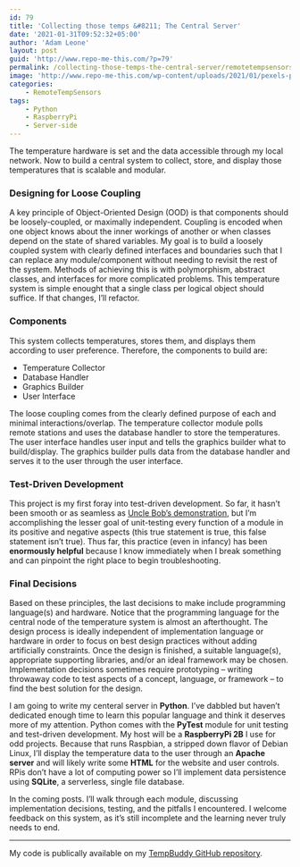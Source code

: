 ```yaml
---
id: 79
title: 'Collecting those temps &#8211; The Central Server'
date: '2021-01-31T09:52:32+05:00'
author: 'Adam Leone'
layout: post
guid: 'http://www.repo-me-this.com/?p=79'
permalink: /collecting-those-temps-the-central-server/remotetempsensors/
image: 'http://www.repo-me-this.com/wp-content/uploads/2021/01/pexels-photo-1089438-1200x800.jpeg'
categories:
    - RemoteTempSensors
tags:
    - Python
    - RaspberryPi
    - Server-side
---
```


The temperature hardware is set and the data accessible through my local network. Now to build a central system to collect, store, and display those temperatures that is scalable and modular.

### Designing for Loose Coupling

A key principle of Object-Oriented Design (OOD) is that components should be loosely-coupled, or maximally independent. Coupling is encoded when one object knows about the inner workings of another or when classes depend on the state of shared variables. My goal is to build a loosely coupled system with clearly defined interfaces and boundaries such that I can replace any module/component without needing to revisit the rest of the system. Methods of achieving this is with polymorphism, abstract classes, and interfaces for more complicated problems. This temperature system is simple enought that a single class per logical object should suffice. If that changes, I’ll refactor.

### Components

This system collects temperatures, stores them, and displays them according to user preference. Therefore, the components to build are:

- Temperature Collector
- Database Handler
- Graphics Builder
- User Interface

The loose coupling comes from the clearly defined purpose of each and minimal interactions/overlap. The temperature collector module polls remote stations and uses the database handler to store the temperatures. The user interface handles user input and tells the graphics builder what to build/display. The graphics builder pulls data from the database handler and serves it to the user through the user interface.

### Test-Driven Development

This project is my first foray into test-driven development. So far, it hasn’t been smooth or as seamless as [Uncle Bob’s demonstration](https://www.youtube.com/watch?v=58jGpV2Cg50&t=2628s), but I’m accomplishing the lesser goal of unit-testing every function of a module in its positive and negative aspects (this true statement is true, this false statement isn’t true). Thus far, this practice (even in infancy) has been **enormously helpful** because I know immediately when I break something and can pinpoint the right place to begin troubleshooting.

###  Final Decisions

Based on these principles, the last decisions to make include programming language(s) and hardware. Notice that the programming language for the central node of the temperature system is almost an afterthought. The design process is ideally independent of implementation language or hardware in order to focus on best design practices without adding artificially constraints. Once the design is finished, a suitable language(s), appropriate supporting libraries, and/or an ideal framework may be chosen. Implementation decisions sometimes require prototyping – writing throwaway code to test aspects of a concept, language, or framework – to find the best solution for the design.

I am going to write my centeral server in **Python**. I’ve dabbled but haven’t dedicated enough time to learn this popular language and think it deserves more of my attention. Python comes with the **PyTest** module for unit testing and test-driven development. My host will be a **RaspberryPi 2B** I use for odd projects. Because that runs Raspbian, a stripped down flavor of Debian Linux, I’ll display the temperature data to the user through an **Apache server** and will likely write some **HTML** for the website and user controls. RPis don’t have a lot of computing power so I’ll implement data persistence using **SQLite**, a serverless, single file database.

In the coming posts. I’ll walk through each module, discussing implementation decisions, testing, and the pitfalls I encountered. I welcome feedback on this system, as it’s still incomplete and the learning never truly needs to end.

- - - - - -

My code is publically available on my [TempBuddy GitHub repository](https://github.com/ildrummer/TempBuddy).